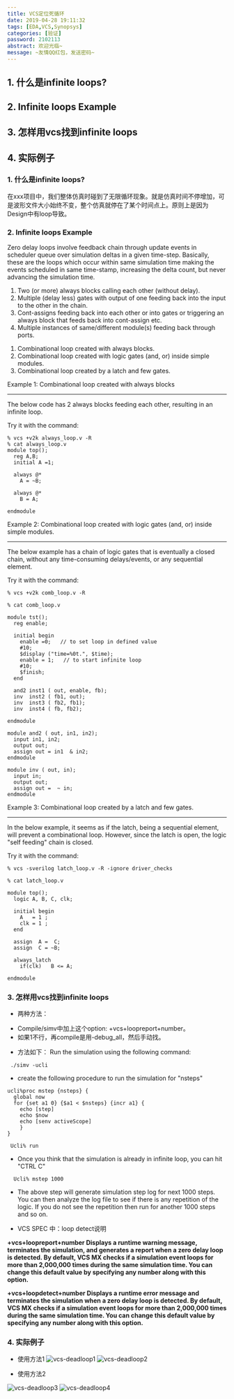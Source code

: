 ```yaml
---
title: VCS定位死循环
date: 2019-04-28 19:11:32
tags: [EDA,VCS,Synopsys]
categories: [验证]
password: 2102113
abstract: 欢迎光临~
message: ~友情QQ红包，发送密码~
---
```



## 1. 什么是infinite loops?
## 2. Infinite loops Example
## 3. 怎样用vcs找到infinite loops
## 4. 实际例子

### 1. 什么是infinite loops?
  
  在xxx项目中，我们整体仿真时碰到了无限循环现象。就是仿真时间不停增加，可是波形文件大小始终不变，整个仿真就停在了某个时间点上。原则上是因为Design中有loop导致。
### 2. Infinite loops Example

Zero delay loops involve feedback chain through update events in scheduler queue
over simulation deltas in a given time-step. Basically, these are the loops
which occur within same simulation time making the events scheduled in same
time-stamp, increasing the delta count, but never advancing the simulation time.

1)  Two (or more) always blocks calling each other (without delay). 
2)  Multiple (delay less) gates with output of one feeding back into the input
to the other in the chain. 
3)  Cont-assigns feeding back into each other or into gates or triggering an
always block that feeds back into cont-assign etc. 
4)  Multiple instances of same/different module(s) feeding back through ports.

1. Combinational loop created with always blocks.
2. Combinational loop created with logic gates (and, or) inside simple modules.
3. Combinational loop created by a latch and few gates.

Example 1: Combinational loop created with always blocks
********************************************************

The below code has 2 always blocks feeding each other, resulting in an infinite loop.

Try it with the command:

```
% vcs +v2k always_loop.v -R
% cat always_loop.v
module top();
  reg A,B;
  initial A =1;
 
  always @*
    A = ~B;

  always @*
    B = A;

endmodule
```


Example 2: Combinational loop created with logic gates (and, or) inside simple modules.
***************************************************************************************

The below example has a chain of logic gates that is eventually a closed chain, without 
any time-consuming delays/events, or any sequential element.  

Try it with the command:

```
% vcs +v2k comb_loop.v -R

% cat comb_loop.v

module tst();
  reg enable;

  initial begin
    enable =0;   // to set loop in defined value
    #10;
    $display ("time=%0t.", $time);
    enable = 1;   // to start infinite loop
    #10;
    $finish;
  end 

  and2 inst1 ( out, enable, fb);
  inv  inst2 ( fb1, out);
  inv  inst3 ( fb2, fb1);
  inv  inst4 ( fb, fb2);

endmodule

module and2 ( out, in1, in2);
  input in1, in2;
  output out;
  assign out = in1  & in2;
endmodule

module inv ( out, in);
  input in;
  output out;
  assign out =  ~ in;
endmodule
```


Example 3: Combinational loop created by a latch and few gates.
***************************************************************

In the below example, it seems as if the latch, being a sequential element, will prevent a combinational loop. 
However, since the latch is open, the logic "self feeding" chain is closed. 

Try it with the command:
```
% vcs -sverilog latch_loop.v -R -ignore driver_checks

% cat latch_loop.v

module top();
  logic A, B, C, clk;

  initial begin
    A   = 1 ; 
    clk = 1 ;
  end

  assign  A =  C;
  assign  C = ~B;

  always_latch 
    if(clk)   B <= A;

endmodule
```

### 3. 怎样用vcs找到infinite loops

+ 两种方法：
 * Compile/simv中加上这个option: +vcs+loopreport+number。
 * 如果1不行，再compile是用-debug_all，然后手动找。

+ 方法如下：
Run the simulation using the following command:
```
 ./simv -ucli
```

+ create the following procedure to run the simulation for "nsteps" 

```
ucli%proc mstep {nsteps} {
  global now
  for {set a1 0} {$a1 < $nsteps} {incr a1} {
    echo [step] 
    echo $now 
    echo [senv activeScope]
    }
}

 Ucli% run 
```

+ Once you think that the simulation is already in infinite loop, you can hit "CTRL C"
```
  Ucli% mstep 1000
```

+ The above step will generate simulation step log for next 1000 steps. You can then analyze the log file to see if there is any repetition of the logic. If you do not see the repetition then run for another 1000 steps and so on.

+ VCS SPEC 中：loop detect说明

**+vcs+loopreport+number
Displays a runtime warning message, terminates the simulation, 
and generates a report when a zero delay loop is detected. By 
default, VCS MX checks if a simulation event loops for more than 
2,000,000 times during the same simulation time. You can change 
this default value by specifying any number along with this option.**

**+vcs+loopdetect+number
Displays a runtime error message and terminates the simulation 
when a zero delay loop is detected. By default, VCS MX checks 
if a simulation event loops for more than 2,000,000 times during 
the same simulation time. You can change this default value by 
specifying any number along with this option.**


### 4. 实际例子

+ 使用方法1
![vcs-deadloop1](VCS-deadLoop/vcs-deadloop1.png)
![vcs-deadloop2](VCS-deadLoop/vcs-deadloop2.png)

+ 使用方法2

![vcs-deadloop3](VCS-deadLoop/vcs-deadloop3.png)
![vcs-deadloop4](VCS-deadLoop/vcs-deadloop4.png)

